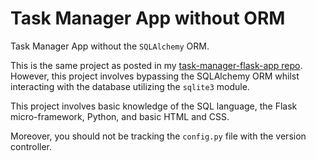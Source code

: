 # Task Manager App without ORM

Task Manager App without the `SQLAlchemy` ORM.

This is the same project as posted in my [task-manager-flask-app repo](https://github.com/kbantoec/task-manager-flask-app). However, this project involves bypassing the SQLAlchemy ORM whilst interacting with the database utilizing the `sqlite3` module.

This project involves basic knowledge of the SQL language, the Flask micro-framework, Python, and basic HTML and CSS.

Moreover, you should not be tracking the `config.py` file with the version controller.

